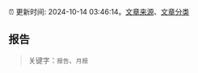 :alarm_clock: 更新时间: 2024-10-14 03:46:14。[文章来源](/README.md)、[文章分类](/TAGS.md)

## 报告


> 关键字：`报告`、`月报`



